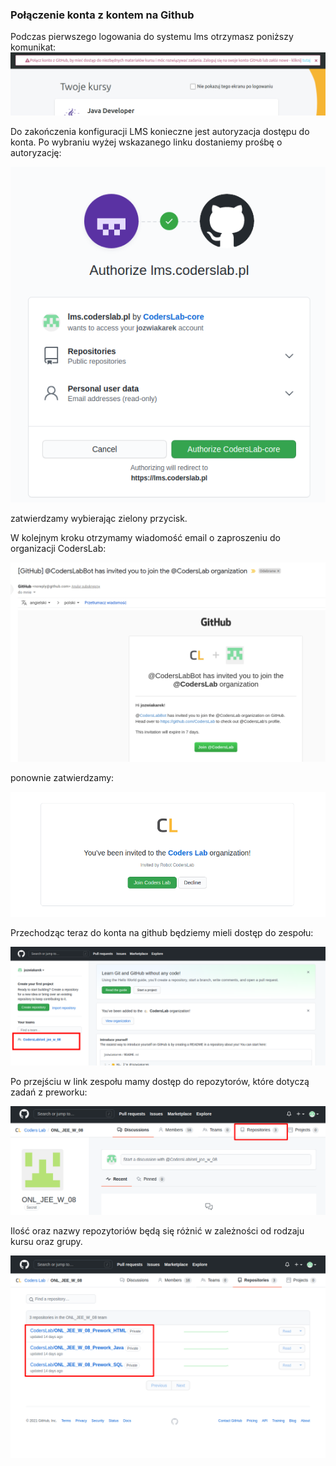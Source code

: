 ### Połączenie konta z kontem na Github


Podczas pierwszego logowania do systemu lms otrzymasz poniższy komunikat:
![image info](images/login3.png)

Do zakończenia konfiguracji LMS konieczne jest autoryzacja dostępu do konta.
Po wybraniu wyżej wskazanego linku dostaniemy prośbę o autoryzację:

![image info](images/login4.png)

zatwierdzamy wybierając zielony przycisk.

W kolejnym kroku otrzymamy wiadomość email o zaproszeniu do organizacji CodersLab:

![image info](images/login5.png)

ponownie zatwierdzamy:

![image info](images/login6.png)

Przechodząc teraz do konta na github będziemy mieli dostęp do zespołu:

![image info](images/login7-github.png)

Po przejściu w link zespołu mamy dostęp do repozytorów, które dotyczą zadań z preworku:

![image info](images/login8-github.png)

Ilość oraz nazwy repozytoriów będą się różnić w zależności od rodzaju kursu oraz grupy.

![image info](images/login9-github.png)
